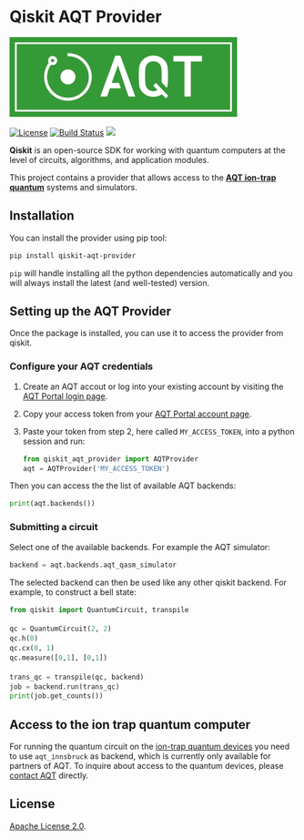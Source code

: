 # Qiskit AQT Provider

![AQT Logo](./docs/images/Logo-AQT.png)

[![License](https://img.shields.io/github/license/Qiskit-Partners/qiskit-aqt-provider.svg?style=popout-square)](https://opensource.org/licenses/Apache-2.0)
[![Build Status](https://img.shields.io/github/workflow/status/Qiskit-Partners/qiskit-aqt-provider/Tests/master?style=popout-square)](https://github.com/Qiskit-Partners/qiskit-aqt-provider/actions/workflows/main.yml)
[![](https://img.shields.io/github/release/Qiskit-Partners/qiskit-aqt-provider.svg?style=popout-square)](https://github.com/Qiskit-Partners/qiskit-aqt-provider/releases)

**Qiskit** is an open-source SDK for working with quantum computers at the level of circuits, algorithms, and application modules.


This project contains a provider that allows access to the **[AQT ion-trap quantum](https://www.aqt.eu)**
systems and simulators.

## Installation

You can install the provider using pip tool:

```bash
pip install qiskit-aqt-provider
```

`pip` will handle installing all the python dependencies automatically and you
will always install the  latest (and well-tested) version.

## Setting up the AQT Provider

Once the package is installed, you can use it to access the provider from qiskit.

### Configure your AQT credentials

1. Create an AQT accout or log into your existing account by visiting the
   [AQT Portal login page](https://gateway-portal.aqt.eu/).
2. Copy your access token from your [AQT Portal account page](https://gateway-portal.aqt.eu/).
3. Paste your token from step 2, here called `MY_ACCESS_TOKEN`, into a python session and run:

    ```python
    from qiskit_aqt_provider import AQTProvider
    aqt = AQTProvider('MY_ACCESS_TOKEN')
    ```

Then you can access the the list of available AQT backends:

```python
print(aqt.backends())
```

### Submitting a circuit

Select one of the available backends. For example the AQT simulator:

```python
backend = aqt.backends.aqt_qasm_simulator
```


The selected backend can then be used like any other qiskit backend. For
example, to construct a bell state:

```python
from qiskit import QuantumCircuit, transpile

qc = QuantumCircuit(2, 2)
qc.h(0)
qc.cx(0, 1)
qc.measure([0,1], [0,1])

trans_qc = transpile(qc, backend)
job = backend.run(trans_qc)
print(job.get_counts())
```

## Access to the ion trap quantum computer

For running the quantum circuit on the [ion-trap quantum devices](https://www.aqt.eu/qc-systems/)
you need to use `aqt_innsbruck` as backend, which is currently only available for partners of AQT.
To inquire about access to the quantum devices, please [contact AQT](https://www.aqt.eu/contact/)
directly.

## License

[Apache License 2.0].

[AQT]: https://www.aqt.eu/
[Apache License 2.0]: https://github.com/qiskit-community/qiskit-aqt-provider/blob/master/LICENSE.txt
